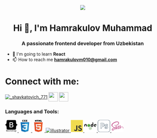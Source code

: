 <!--
Here are some ideas to get you started:
https://img.freepik.com/photos-premium/purple-background-chinese-watercolor-landscape-illustration-mountain-river-grass-anime-wallpaper_327903-1217201.jpg
- 🔭 I’m currently working on ...
- 🌱 I’m currently learning ...
- 👯 I’m looking to collaborate on ...
- 🤔 I’m looking for help with ...
- 💬 Ask me about ...
- 📫 How to reach me: ...
- 😄 Pronouns: ...
- ⚡ Fun fact: ...
-->
<div id="header" align="center">
  <img src="https://online-courses.education/wp-content/uploads/2023/05/971-870x400.jpg"with="100"/>
</div>
<h1 align="center">Hi 👋, I'm Hamrakulov Muhammad</h1>
<h3 align="center">A passionate frontend developer from Uzbekistan</h3>

- 🌱 I'm going to learn **React**
-  📫 How to reach me
**hamrakulovm010@gmail.com**

<h1 align="left"><b>Connect with me:</b></h1>
<p align="left">
  <a href="https://instagram.com/_shavkatovich_771" target="blank"
    ><img
      align="center"
      src="https://raw.githubusercontent.com/rahuldkjain/github-profile-readme-generator/master/src/images/icons/Social/instagram.svg"
      alt="_shavkatovich_771"
      height="30"
      width="30"
  /></a>
  <a href="https://t.me/muhammadjon_8474" target="blank"
  ><img
    align="center"
    src="https://upload.wikimedia.org/wikipedia/commons/thumb/8/82/Telegram_logo.svg/2048px-Telegram_logo.svg.png"
    alt=""
    height="30"
    width="30"
/></a>
<a href="https://vk.com/id802043892" target="blank"
><img
  align="center"
  src="https://upload.wikimedia.org/wikipedia/commons/2/21/VK.com-logo.svg"
  alt=""
  height="30"
  width="30"
/></a>
</p>

<h3 align="left">Languages and Tools:</h3>
<p align="left">
  <a href="https://getbootstrap.com" target="_blank" rel="noreferrer">
    <img
      src="https://raw.githubusercontent.com/devicons/devicon/master/icons/bootstrap/bootstrap-plain-wordmark.svg"
      alt="bootstrap"
      width="40"
      height="40"
    />
  </a>
  <a href="https://www.w3schools.com/css/" target="_blank" rel="noreferrer">
    <img
      src="https://raw.githubusercontent.com/devicons/devicon/master/icons/css3/css3-original-wordmark.svg"
      alt="css3"
      width="40"
      height="40"
    />
  </a>
  <a href="https://www.w3.org/html/" target="_blank" rel="noreferrer">
    <img
      src="https://raw.githubusercontent.com/devicons/devicon/master/icons/html5/html5-original-wordmark.svg"
      alt="html5"
      width="40"
      height="40"
    />
  </a>
  <a
    href="https://www.adobe.com/in/products/illustrator.html"
    target="_blank"
    rel="noreferrer"
  >
    <img
      src="https://www.vectorlogo.zone/logos/adobe_illustrator/adobe_illustrator-icon.svg"
      alt="illustrator"
      width="40"
      height="40"
    />
  </a>
  <a
    href="https://developer.mozilla.org/en-US/docs/Web/JavaScript"
    target="_blank"
    rel="noreferrer"
  >
    <img
      src="https://raw.githubusercontent.com/devicons/devicon/master/icons/javascript/javascript-original.svg"
      alt="javascript"
      width="40"
      height="40"
    />
  </a>
  <a href="https://nodejs.org" target="_blank" rel="noreferrer">
    <img
      src="https://raw.githubusercontent.com/devicons/devicon/master/icons/nodejs/nodejs-original-wordmark.svg"
      alt="nodejs"
      width="40"
      height="40"
    />
  </a>
  <a href="https://www.photoshop.com/en" target="_blank" rel="noreferrer">
    <img
      src="https://raw.githubusercontent.com/devicons/devicon/master/icons/photoshop/photoshop-line.svg"
      alt="photoshop"
      width="40"
      height="40"
    />
  </a>
  <a href="https://sass-lang.com" target="_blank" rel="noreferrer">
    <img
      src="https://raw.githubusercontent.com/devicons/devicon/master/icons/sass/sass-original.svg"
      alt="sass"
      width="40"
      height="40"
    />
  </a>
</p>
